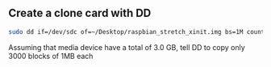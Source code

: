 ## Create a clone card with DD

```bash
sudo dd if=/dev/sdc of=~/Desktop/raspbian_stretch_xinit.img bs=1M count=3000

```

Assuming that media device have a total of 3.0 GB, tell DD to copy only 3000 blocks of 1MB each